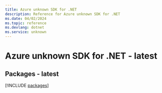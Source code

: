```yaml
---
title: Azure unknown SDK for .NET
description: Reference for Azure unknown SDK for .NET
ms.date: 04/02/2024
ms.topic: reference
ms.devlang: dotnet
ms.service: unknown
---
```

# Azure unknown SDK for .NET - latest
## Packages - latest
[!INCLUDE [packages](unknown-index.md)]